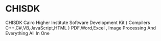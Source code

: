 CHISDK
======

CHISDK Cairo Higher Institute Software Development Kit ( Compilers C++,C#,VB,JavaScript,HTML ) PDF,Word,Excel , Image Processing And Everything All In One
